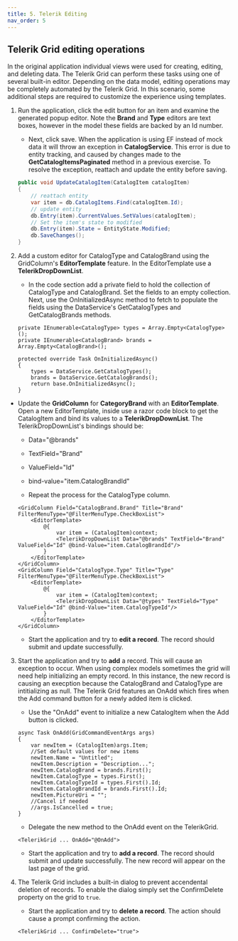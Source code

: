 ```yaml
---
title: 5. Telerik Editing
nav_order: 5
---
```


## Telerik Grid editing operations

In the original application individual views were used for creating, editing, and deleting data. The Telerik Grid can perform these tasks using one of several built-in editor. Depending on the data model, editing operations may be completely automated by the Telerik Grid. In this scenario, some additional steps are required to customize the experience using templates. 

1. Run the application, click the edit button for an item and examine the generated popup editor. Note the **Brand** and **Type** editors are text boxes, however in the model these fields are backed by an Id number.

    * Next, click save. When the application is using EF instead of mock data it will throw an exception in **CatalogService**. This error is due to entity tracking, and caused by changes made to the **GetCatalogItemsPaginated** method in a previous exercise. To resolve the exception, reattach and update the entity before saving.

    ```csharp
    public void UpdateCatalogItem(CatalogItem catalogItem)
    {
        // reattach entity
        var item = db.CatalogItems.Find(catalogItem.Id); 
        // update entity 
        db.Entry(item).CurrentValues.SetValues(catalogItem);
        // Set the item's state to modified 
        db.Entry(item).State = EntityState.Modified;
        db.SaveChanges();
    }
    ```

2. Add a custom editor for CatalogType and CatalogBrand using the GridColumn's **EditorTemplate** feature. In the EditorTemplate use a **TelerikDropDownList**.

    * In the code section add a private field to hold the collection of CatalogType and CatalogBrand. Set the fields to an empty collection. Next, use the OnInitializedAsync method to fetch to populate the fields using the DataService's GetCatalogTypes and GetCatalogBrands methods.

    ```razor
    private IEnumerable<CatalogType> types = Array.Empty<CatalogType>();
    private IEnumerable<CatalogBrand> brands = Array.Empty<CatalogBrand>();

    protected override Task OnInitializedAsync()
    {
        types = DataService.GetCatalogTypes();
        brands = DataService.GetCatalogBrands();
        return base.OnInitializedAsync();
    }
    ```

* Update the **GridColumn** for **CategoryBrand** with an **EditorTemplate**. Open a new EditorTemplate, inside use a razor code block to get the CatalogItem and bind its values to a **TelerikDropDownList**. The TelerikDropDownList's bindings should be:
    * Data="@brands"
    * TextField="Brand"
    * ValueField="Id"
    * bind-value="item.CatalogBrandId"
    
    * Repeat the process for the CatalogType column.

    ```razor
    <GridColumn Field="CatalogBrand.Brand" Title="Brand" FilterMenuType="@FilterMenuType.CheckBoxList">
        <EditorTemplate>
            @{
                var item = (CatalogItem)context;
                <TelerikDropDownList Data="@brands" TextField="Brand" ValueField="Id" @bind-Value="item.CatalogBrandId"/>
            }
        </EditorTemplate>
    </GridColumn>
    <GridColumn Field="CatalogType.Type" Title="Type" FilterMenuType="@FilterMenuType.CheckBoxList">
        <EditorTemplate>
            @{
                var item = (CatalogItem)context;
                <TelerikDropDownList Data="@types" TextField="Type" ValueField="Id" @bind-Value="item.CatalogTypeId"/>
            }
        </EditorTemplate>
    </GridColumn>
    ```

    * Start the application and try to **edit a record**. The record should submit and update successfully. 

3. Start the application and try to **add** a record. This will cause an exception to occur. When using complex models sometimes the grid will need help initializing an empty record. In this instance, the new record is causing an execption because the CatalogBrand and CatalogType are intitializing as null. The Telerik Grid features an OnAdd which fires when the Add command button for a newly added item is clicked.

    * Use the "OnAdd" event to initialize a new CatalogItem when the Add button is clicked.

    ```razor
    async Task OnAdd(GridCommandEventArgs args)
    {
        var newItem = (CatalogItem)args.Item;
        //Set default values for new items
        newItem.Name = "Untitled";
        newItem.Description = "Description...";
        newItem.CatalogBrand = brands.First();
        newItem.CatalogType = types.First();
        newItem.CatalogTypeId = types.First().Id;
        newItem.CatalogBrandId = brands.First().Id;
        newItem.PictureUri = "";
        //Cancel if needed
        //args.IsCancelled = true;
    }
    ```

    * Delegate the new method to the OnAdd event on the TelerikGrid.

    ```razor
    <TelerikGrid ... OnAdd="@OnAdd">
    ```

    * Start the application and try to **add a record**. The record should submit and update successfully. The new record will appear on the last page of the grid.

3. The Telerik Grid includes a built-in dialog to prevent accendental deletion of records. To enable the dialog simply set the ConfirmDelete property on the grid to `true`.

    * Start the application and try to **delete a record**. The action should cause a prompt confirming the action.

    ```razor
    <TelerikGrid ... ConfirmDelete="true">
    ```
